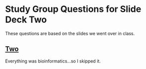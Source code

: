 # Study Group Questions for Slide Deck Two
These questions are based on the slides we went over in class.

## [Two](https://docs.google.com/presentation/d/15fkMtZ2r_d8ThLghjxwmmJPbQnIVthQj/edit#slide=id.p1)

Everything was bioinformatics...so I skipped it.